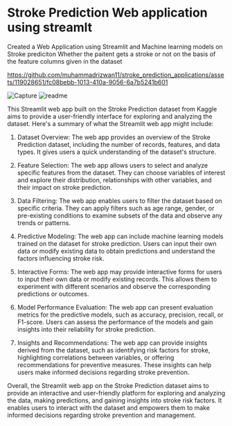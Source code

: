 # Stroke Prediction Web application using streamlt
Created a Web Application using Streamlit and Machine learning models on Stroke prediciton
Whether the paitent gets a stroke or not on the basis of the feature columns given in the dataset 






https://github.com/muhammadrizwan11/stroke_prediction_applications/assets/119028651/fc08bebb-1013-410a-9056-6a7b5241b601


![Capture](https://github.com/muhammadrizwan11/stroke_prediction_applications/assets/119028651/6bc13fc7-94d9-4cea-83da-a17ecf20d740) ![readme](https://github.com/muhammadrizwan11/stroke_prediction_applications/assets/119028651/c453a8d1-a8fe-4b62-bede-52babcdfad7c)

This Streamlit web app built on the Stroke Prediction dataset from Kaggle aims to provide a user-friendly interface for exploring and analyzing the dataset. Here's a summary of what the Streamlit web app might include:

1. Dataset Overview: The web app provides an overview of the Stroke Prediction dataset, including the number of records, features, and data types. It gives users a quick understanding of the dataset's structure.

2. Feature Selection: The web app allows users to select and analyze specific features from the dataset. They can choose variables of interest and explore their distribution, relationships with other variables, and their impact on stroke prediction.

3. Data Filtering: The web app enables users to filter the dataset based on specific criteria. They can apply filters such as age range, gender, or pre-existing conditions to examine subsets of the data and observe any trends or patterns.

4. Predictive Modeling: The web app can include machine learning models trained on the dataset for stroke prediction. Users can input their own data or modify existing data to obtain predictions and understand the factors influencing stroke risk.

5. Interactive Forms: The web app may provide interactive forms for users to input their own data or modify existing records. This allows them to experiment with different scenarios and observe the corresponding predictions or outcomes.

6. Model Performance Evaluation: The web app can present evaluation metrics for the predictive models, such as accuracy, precision, recall, or F1-score. Users can assess the performance of the models and gain insights into their reliability for stroke prediction.

7. Insights and Recommendations: The web app can provide insights derived from the dataset, such as identifying risk factors for stroke, highlighting correlations between variables, or offering recommendations for preventive measures. These insights can help users make informed decisions regarding stroke prevention.

Overall, the Streamlit web app on the Stroke Prediction dataset aims to provide an interactive and user-friendly platform for exploring and analyzing the data, making predictions, and gaining insights into stroke risk factors. It enables users to interact with the dataset and empowers them to make informed decisions regarding stroke prevention and management.
